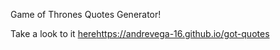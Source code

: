 Game of Thrones Quotes Generator!

Take a look to it [here](https://andrevega-16.github.io/got-quotes)https://andrevega-16.github.io/got-quotes
